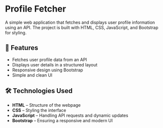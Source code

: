 # Profile Fetcher

A simple web application that fetches and displays user profile information using an API. The project is built with HTML, CSS, JavaScript, and Bootstrap for styling.

## 🚀 Features

- Fetches user profile data from an API
- Displays user details in a structured layout
- Responsive design using Bootstrap
- Simple and clean UI

## 🛠️ Technologies Used

- **HTML** – Structure of the webpage  
- **CSS** – Styling the interface  
- **JavaScript** – Handling API requests and dynamic updates  
- **Bootstrap** – Ensuring a responsive and modern UI  


